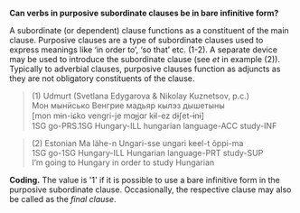 **Can verbs in purposive subordinate clauses be in bare infinitive form?**

A subordinate (or dependent) clause functions as a constituent of the main clause. Purposive clauses are a type of subordinate clauses used to express meanings like ‘in order to’, ‘so that’ etc. (1-2). A separate device may be used to introduce the subordinate clause (see *et* in example (2)). Typically to adverbial clauses, purposive clauses function as adjuncts as they are not obligatory constituents of the clause. 

>(1) Udmurt (Svetlana Edygarova & Nikolay Kuznetsov, p.c.)<br/>
>Мон мынӥсько Венгрие мадьяр кылэз дышетыны<br/>
>[mon mɨn-iɕko vengri-je mɑɟjɑr kɨl-ez dɨʃet-ɨnɨ]<br/>
>1SG go-PRS.1SG Hungary-ILL hungarian language-ACC study-INF<br/>

>(2) Estonian
>Ma lähe-n Ungari-sse ungari keel-t õppi-ma<br/>
>1SG go-1SG Hungary-ILL Hungarian language-PRT study-SUP<br/>
>I’m going to Hungary in order to study Hungarian<br/>

**Coding.** The value is '1' if it is possible to use a bare infinitive form in the purposive subordinate clause. Occasionally, the respective clause may also be called as the *final clause*.
